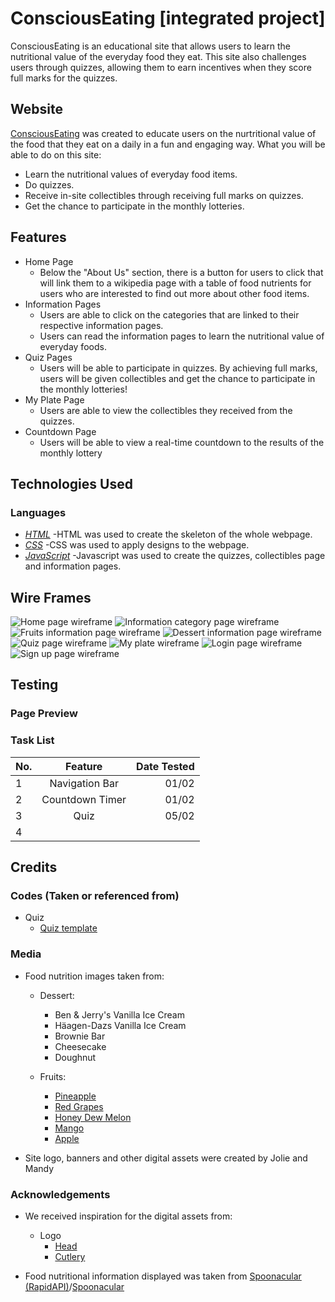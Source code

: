 # ConsciousEating [integrated project]

ConsciousEating is an educational site that allows users to learn the nutritional value of the everyday food they eat. This site also challenges users
through quizzes, allowing them to earn incentives when they score full marks for the quizzes.

## Website

[ConsciousEating](https://joliehehehe.github.io/Integrated-Project/) was created to educate users on the nurtritional value of the food that they eat 
on a daily in a fun and engaging way. 
What you will be able to do on this site:

- Learn the nutritional values of everyday food items.
- Do quizzes.
- Receive in-site collectibles through receiving full marks on quizzes.
- Get the chance to participate in the monthly lotteries.

## Features

- Home Page
    - Below the "About Us" section, there is a button for users to click that will link them to a wikipedia page with a table of food nutrients for users who are
    interested to find out more about other food items.
- Information Pages
    - Users are able to click on the categories that are linked to their respective information pages.
    - Users can read the information pages to learn the nutritional value of everyday foods.
- Quiz Pages
    - Users will be able to participate in quizzes. By achieving full marks, users will be given collectibles and get the chance to participate in the monthly lotteries!
- My Plate Page
    - Users are able to view the collectibles they received from the quizzes.
- Countdown Page
    - Users will be able to view a real-time countdown to the results of the monthly lottery

## Technologies Used

### Languages

- *[HTML](https://en.wikipedia.org/wiki/HTML#:~:text=Hypertext%20Markup%20Language%20(HTML)%20is,scripting%20languages%20such%20as%20JavaScript.)*
    -HTML was used to create the skeleton of the whole webpage.
- *[CSS](https://en.wikipedia.org/wiki/CSS)*
    -CSS was used to apply designs to the webpage.
- *[JavaScript](https://www.javascript.com/)*
    -Javascript was used to create the quizzes, collectibles page and information pages.

## Wire Frames

<img src="images/home_page.png" alt="Home page wireframe">
<img src="images/information_page.png" alt="Information category page wireframe">
<img src="images/info_fruits.png" alt="Fruits information page wireframe">
<img src="images/info_dessert.png" alt="Dessert information page wireframe">
<img src="images/quiz_page.png" alt="Quiz page wireframe">
<img src="images/my_plate.png" alt="My plate wireframe">
<img src="images/login_page.png" alt="Login page wireframe">
<img src="images/signup_page.png" alt="Sign up page wireframe">

## Testing

### Page Preview


### Task List
| No.  |     Feature     |  Date Tested |
|------|:---------------:|-------------:|
| 1    |  Navigation Bar |    01/02     |
| 2    | Countdown Timer |    01/02     |
| 3    |      Quiz       |    05/02     |
| 4    |                 |              |


## Credits

### Codes (Taken or referenced from)

- Quiz
    - [Quiz template](https://www.sitepoint.com/simple-javascript-quiz/)

### Media

- Food nutrition images taken from:
    - Dessert: 
        - Ben & Jerry's Vanilla Ice Cream
        - Häagen-Dazs Vanilla Ice Cream
        - Brownie Bar
        - Cheesecake
        - Doughnut

    - Fruits:
        - [Pineapple](https://www.healthifyme.com/blog/wp-content/uploads/2015/12/shutterstock_1670265607-1.jpg)
        - [Red Grapes](https://specialtyproduce.com/sppics/1223.png)
        - [Honey Dew Melon](https://upload.wikimedia.org/wikipedia/commons/f/f5/Honeydew.jpg)
        - [Mango](https://imagesvc.meredithcorp.io/v3/mm/image?q=85&c=sc&poi=face&url=https%3A%2F%2Fimg1.cookinglight.timeinc.net%2Fsites%2Fdefault%2Ffiles%2Fstyles%2F4_3_horizontal_-_1200x900%2Fpublic%2Fimage%2F2017%2F05%2Fmain%2Fmangoes-1706p10.jpg%3Fitok%3DZWXWWado)
        - [Apple](https://5.imimg.com/data5/LM/DU/MY-22954806/apple-fruit-500x500.jpg)

- Site logo, banners and other digital assets were created by Jolie and Mandy
    

### Acknowledgements

- We received inspiration for the digital assets from: 
    - Logo
        - [Head](https://dlpng.com/png/1657829)
        - [Cutlery](https://www.shutterstock.com/image-vector/fork-knife-linear-icon-line-editable-790122049)
        
- Food nutritional information displayed was taken from [Spoonacular (RapidAPI)](https://rapidapi.com/spoonacular/api/recipe-food-nutrition/endpoints)/[Spoonacular](https://spoonacular.com/food-api/)